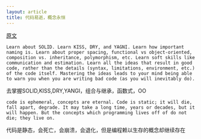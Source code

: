 ```yaml
---
layout: article
title: 代码易逝，概念永恒
---
```


[原文](https://exceptionnotfound.net/code-is-ephemeral-concepts-are-eternal/)


```
Learn about SOLID. Learn KISS, DRY, and YAGNI. Learn how important naming is. Learn about proper spacing, functional vs object-oriented, composition vs. inheritance, polymorphism, etc. Learn soft skills like communication and estimation. Learn all the ideas that result in good code, rather than the details (syntax, limitations, environment, etc.) of the code itself. Mastering the ideas leads to your mind being able to warn you when you are writing bad code (as you will inevitably do).
```

去掌握SOLID,KISS,DRY,YANGI，组合与继承，函数式，OO


```
code is ephemeral, concepts are eternal. Code is static; it will die, fall apart, degrade. It may take a long time, years or decades, but it will happen. But the concepts which programming lives off of do not die; they live on.
```
代码是静态，会死亡，会崩溃，会退化，但是编程赖以生存的概念却继续存在